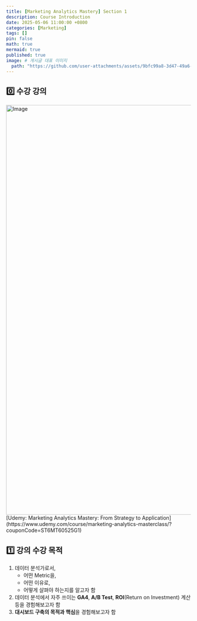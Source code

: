 ```yaml
---
title: [Marketing Analytics Mastery] Section 1
description: Course Introduction
date: 2025-05-06 11:00:00 +0800
categories: [Marketing]
tags: []
pin: false
math: true
mermaid: true
published: true
image: # 게시글 대표 이미지
  path: "https://github.com/user-attachments/assets/9bfc99a8-3d47-49a6-818d-5095a5a9de87"
---
```

## 0️⃣ 수강 강의
<img width="1119" alt="Image" src="https://github.com/user-attachments/assets/9bfc99a8-3d47-49a6-818d-5095a5a9de87" />
[Udemy: Marketing Analytics Mastery: From Strategy to Application](https://www.udemy.com/course/marketing-analytics-masterclass/?couponCode=ST6MT60525G1)



## 1️⃣ 강의 수강 목적
1. 데이터 분석가로서,
   - 어떤 Metric을,
   - 어떤 이유로,
   - 어떻게 살펴야 하는지를 알고자 함
2. 데이터 분석에서 자주 쓰이는 **GA4**, **A/B Test**, **ROI**(Return on Investment) 계산 등을 경험해보고자 함
3. **대시보드 구축의 목적과 핵심**을 경험해보고자 함